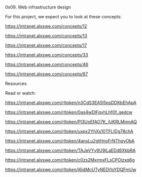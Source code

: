 0x09. Web infrastructure design

For this project, we expect you to look at these concepts:

https://intranet.alxswe.com/concepts/12

https://intranet.alxswe.com/concepts/13

https://intranet.alxswe.com/concepts/17

https://intranet.alxswe.com/concepts/33

https://intranet.alxswe.com/concepts/46

https://intranet.alxswe.com/concepts/67

Resources

Read or watch:

https://intranet.alxswe.com/rltoken/n3CdS3EA5l5psDDKbEhApA

https://intranet.alxswe.com/rltoken/0as4wDlFqyhLhf0f_gedcw

https://intranet.alxswe.com/rltoken/Pl3UoEfAO7K_jUKRLMmnAQ

https://intranet.alxswe.com/rltoken/uxpx2YhXs10TFLIDg78chA

https://intranet.alxswe.com/rltoken/4ansLu2gtHnoFrNThqyObA

https://intranet.alxswe.com/rltoken/TAJeVYy9U9iLaEDd6XkbRA

https://intranet.alxswe.com/rltoken/c0zs2MxrmxFLsCPOizxq6g

https://intranet.alxswe.com/rltoken/j6idMcUTyNEDj1oYDQFmUw
